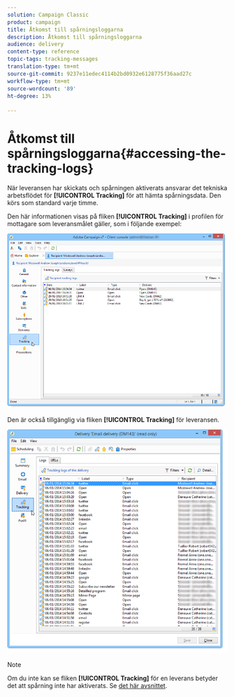 ```yaml
---
solution: Campaign Classic
product: campaign
title: Åtkomst till spårningsloggarna
description: Åtkomst till spårningsloggarna
audience: delivery
content-type: reference
topic-tags: tracking-messages
translation-type: tm+mt
source-git-commit: 9237e11edec4114b2bd0932e6128775f36aad27c
workflow-type: tm+mt
source-wordcount: '89'
ht-degree: 13%

---
```



# Åtkomst till spårningsloggarna{#accessing-the-tracking-logs}

När leveransen har skickats och spårningen aktiverats ansvarar det tekniska arbetsflödet för **[!UICONTROL Tracking]** för att hämta spårningsdata. Den körs som standard varje timme.

Den här informationen visas på fliken **[!UICONTROL Tracking]** i profilen för mottagare som leveransmålet gäller, som i följande exempel:

![](assets/s_ncs_user_select_tracking_tab_from_recipient.png)

Den är också tillgänglig via fliken **[!UICONTROL Tracking]** för leveransen.

![](assets/s_ncs_user_select_tracking_tab_from_del.png)

>[!NOTE]
>
>Om du inte kan se fliken **[!UICONTROL Tracking]** för en leverans betyder det att spårning inte har aktiverats. Se [det här avsnittet](../../delivery/using/how-to-configure-tracked-links.md).
